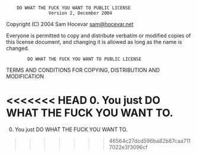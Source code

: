         DO WHAT THE FUCK YOU WANT TO PUBLIC LICENSE 
                    Version 2, December 2004 

 Copyright (C) 2004 Sam Hocevar <sam@hocevar.net> 

 Everyone is permitted to copy and distribute verbatim or modified 
 copies of this license document, and changing it is allowed as long 
 as the name is changed. 

            DO WHAT THE FUCK YOU WANT TO PUBLIC LICENSE 
   TERMS AND CONDITIONS FOR COPYING, DISTRIBUTION AND MODIFICATION 

<<<<<<< HEAD
  0. You just DO WHAT THE FUCK YOU WANT TO.
=======
  0. You just DO WHAT THE FUCK YOU WANT TO.
>>>>>>> 46564c27dcd596ba82b87caa7117022e3f3096cf
